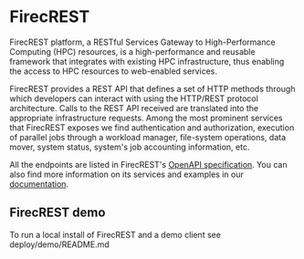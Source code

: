# FirecREST

FirecREST platform, a RESTful Services Gateway to High-Performance Computing (HPC) resources, is a high-performance and reusable framework that integrates with existing HPC infrastructure, thus enabling the access to HPC resources to web-enabled services.

FirecREST provides a REST API that defines a set of HTTP methods through which developers can interact with using the HTTP/REST protocol architecture. Calls to the REST API received are translated into the appropriate infrastructure requests. Among the most prominent services that FirecREST exposes we find authentication and authorization, execution of parallel jobs through a workload manager, file-system operations, data mover, system status, system's job accounting information, etc.

All the endpoints are listed in FirecREST's [OpenAPI specification](https://firecrest-api.cscs.ch/). You can also find more information on its services and examples in our [documentation](https://firecrest.readthedocs.io).

## FirecREST demo

To run a local install of FirecREST and a demo client see deploy/demo/README.md
